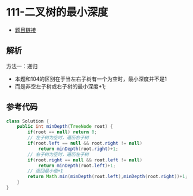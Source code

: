 # 111-二叉树的最小深度

- [题目链接](https://leetcode-cn.com/problems/longest-common-subsequence/)

## 解析

方法一：递归
- 本题和104的区别在于当左右子树有一个为空时，最小深度并不是1
- 而是非空左子树或右子树的最小深度+1;

## 参考代码
```Java
class Solution {
    public int minDepth(TreeNode root) {
        if(root == null) return 0;
        // 左子树为空时，遍历右子树
        if(root.left == null && root.right != null)
            return minDepth(root.right)+1;
        // 右子树为空时，遍历左子树
        if(root.right == null && root.left != null)
            return minDepth(root.left)+1;
        // 返回最小值+1
        return Math.min(minDepth(root.left),minDepth(root.right))+1;
    }
}
```

